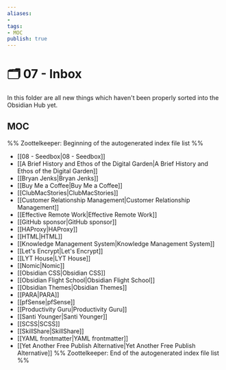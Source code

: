 ```yaml
---
aliases:
- 
tags: 
- MOC
publish: true
---
```


# 🗂️ 07 - Inbox

In this folder are all new things which haven't been properly sorted into the Obsidian Hub yet.

## MOC

%% Zoottelkeeper: Beginning of the autogenerated index file list  %%
-  [[08 - Seedbox|08 - Seedbox]]
-  [[A Brief History and Ethos of the Digital Garden|A Brief History and Ethos of the Digital Garden]]
-  [[Bryan Jenks|Bryan Jenks]]
-  [[Buy Me a Coffee|Buy Me a Coffee]]
-  [[ClubMacStories|ClubMacStories]]
-  [[Customer Relationship Management|Customer Relationship Management]]
-  [[Effective Remote Work|Effective Remote Work]]
-  [[GitHub sponsor|GitHub sponsor]]
-  [[HAProxy|HAProxy]]
-  [[HTML|HTML]]
-  [[Knowledge Management System|Knowledge Management System]]
-  [[Let's Encrypt|Let's Encrypt]]
-  [[LYT House|LYT House]]
-  [[Nomic|Nomic]]
-  [[Obsidian CSS|Obsidian CSS]]
-  [[Obsidian Flight School|Obsidian Flight School]]
-  [[Obsidian Themes|Obsidian Themes]]
-  [[PARA|PARA]]
-  [[pfSense|pfSense]]
-  [[Productivity Guru|Productivity Guru]]
-  [[Santi Younger|Santi Younger]]
-  [[SCSS|SCSS]]
-  [[SkillShare|SkillShare]]
-  [[YAML frontmatter|YAML frontmatter]]
-  [[Yet Another Free Publish Alternative|Yet Another Free Publish Alternative]]
%% Zoottelkeeper: End of the autogenerated index file list  %%
